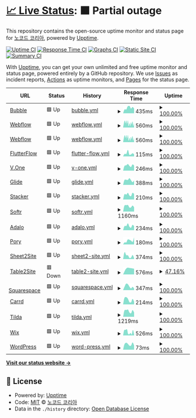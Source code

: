 # [📈 Live Status](https://NoCodeKR.github.io/upptime): <!--live status--> **🟧 Partial outage**

This repository contains the open-source uptime monitor and status page for [노코드 코리아](https://NoCodeKR.github.io/upptime), powered by [Upptime](https://github.com/upptime/upptime).

[![Uptime CI](https://github.com/NoCodeKR/upptime/workflows/Uptime%20CI/badge.svg)](https://github.com/NoCodeKR/upptime/actions?query=workflow%3A%22Uptime+CI%22)
[![Response Time CI](https://github.com/NoCodeKR/upptime/workflows/Response%20Time%20CI/badge.svg)](https://github.com/NoCodeKR/upptime/actions?query=workflow%3A%22Response+Time+CI%22)
[![Graphs CI](https://github.com/NoCodeKR/upptime/workflows/Graphs%20CI/badge.svg)](https://github.com/NoCodeKR/upptime/actions?query=workflow%3A%22Graphs+CI%22)
[![Static Site CI](https://github.com/NoCodeKR/upptime/workflows/Static%20Site%20CI/badge.svg)](https://github.com/NoCodeKR/upptime/actions?query=workflow%3A%22Static+Site+CI%22)
[![Summary CI](https://github.com/NoCodeKR/upptime/workflows/Summary%20CI/badge.svg)](https://github.com/NoCodeKR/upptime/actions?query=workflow%3A%22Summary+CI%22)

With [Upptime](https://upptime.js.org), you can get your own unlimited and free uptime monitor and status page, powered entirely by a GitHub repository. We use [Issues](https://github.com/NoCodeKR/upptime/issues) as incident reports, [Actions](https://github.com/NoCodeKR/upptime/actions) as uptime monitors, and [Pages](https://NoCodeKR.github.io/upptime) for the status page.

<!--start: status pages-->
<!-- This summary is generated by Upptime (https://github.com/upptime/upptime) -->
<!-- Do not edit this manually, your changes will be overwritten -->
<!-- prettier-ignore -->
| URL | Status | History | Response Time | Uptime |
| --- | ------ | ------- | ------------- | ------ |
| <img alt="" src="https://favicons.githubusercontent.com/bubble.io" height="13"> [Bubble](https://bubble.io/) | 🟩 Up | [bubble.yml](https://github.com/NoCodeKR/upptime/commits/HEAD/history/bubble.yml) | <details><summary><img alt="Response time graph" src="./graphs/bubble/response-time-week.png" height="20"> 435ms</summary><br><a href="https://NoCodeKR.github.io/upptime/history/bubble"><img alt="Response time 473" src="https://img.shields.io/endpoint?url=https%3A%2F%2Fraw.githubusercontent.com%2FNoCodeKR%2Fupptime%2FHEAD%2Fapi%2Fbubble%2Fresponse-time.json"></a><br><a href="https://NoCodeKR.github.io/upptime/history/bubble"><img alt="24-hour response time 382" src="https://img.shields.io/endpoint?url=https%3A%2F%2Fraw.githubusercontent.com%2FNoCodeKR%2Fupptime%2FHEAD%2Fapi%2Fbubble%2Fresponse-time-day.json"></a><br><a href="https://NoCodeKR.github.io/upptime/history/bubble"><img alt="7-day response time 435" src="https://img.shields.io/endpoint?url=https%3A%2F%2Fraw.githubusercontent.com%2FNoCodeKR%2Fupptime%2FHEAD%2Fapi%2Fbubble%2Fresponse-time-week.json"></a><br><a href="https://NoCodeKR.github.io/upptime/history/bubble"><img alt="30-day response time 439" src="https://img.shields.io/endpoint?url=https%3A%2F%2Fraw.githubusercontent.com%2FNoCodeKR%2Fupptime%2FHEAD%2Fapi%2Fbubble%2Fresponse-time-month.json"></a><br><a href="https://NoCodeKR.github.io/upptime/history/bubble"><img alt="1-year response time 473" src="https://img.shields.io/endpoint?url=https%3A%2F%2Fraw.githubusercontent.com%2FNoCodeKR%2Fupptime%2FHEAD%2Fapi%2Fbubble%2Fresponse-time-year.json"></a></details> | <details><summary><a href="https://NoCodeKR.github.io/upptime/history/bubble">100.00%</a></summary><a href="https://NoCodeKR.github.io/upptime/history/bubble"><img alt="All-time uptime 99.91%" src="https://img.shields.io/endpoint?url=https%3A%2F%2Fraw.githubusercontent.com%2FNoCodeKR%2Fupptime%2FHEAD%2Fapi%2Fbubble%2Fuptime.json"></a><br><a href="https://NoCodeKR.github.io/upptime/history/bubble"><img alt="24-hour uptime 100.00%" src="https://img.shields.io/endpoint?url=https%3A%2F%2Fraw.githubusercontent.com%2FNoCodeKR%2Fupptime%2FHEAD%2Fapi%2Fbubble%2Fuptime-day.json"></a><br><a href="https://NoCodeKR.github.io/upptime/history/bubble"><img alt="7-day uptime 100.00%" src="https://img.shields.io/endpoint?url=https%3A%2F%2Fraw.githubusercontent.com%2FNoCodeKR%2Fupptime%2FHEAD%2Fapi%2Fbubble%2Fuptime-week.json"></a><br><a href="https://NoCodeKR.github.io/upptime/history/bubble"><img alt="30-day uptime 99.83%" src="https://img.shields.io/endpoint?url=https%3A%2F%2Fraw.githubusercontent.com%2FNoCodeKR%2Fupptime%2FHEAD%2Fapi%2Fbubble%2Fuptime-month.json"></a><br><a href="https://NoCodeKR.github.io/upptime/history/bubble"><img alt="1-year uptime 99.91%" src="https://img.shields.io/endpoint?url=https%3A%2F%2Fraw.githubusercontent.com%2FNoCodeKR%2Fupptime%2FHEAD%2Fapi%2Fbubble%2Fuptime-year.json"></a></details>
| <img alt="" src="https://favicons.githubusercontent.com/webflow.com" height="13"> [Webflow](https://webflow.com/) | 🟩 Up | [webflow.yml](https://github.com/NoCodeKR/upptime/commits/HEAD/history/webflow.yml) | <details><summary><img alt="Response time graph" src="./graphs/webflow/response-time-week.png" height="20"> 560ms</summary><br><a href="https://NoCodeKR.github.io/upptime/history/webflow"><img alt="Response time 545" src="https://img.shields.io/endpoint?url=https%3A%2F%2Fraw.githubusercontent.com%2FNoCodeKR%2Fupptime%2FHEAD%2Fapi%2Fwebflow%2Fresponse-time.json"></a><br><a href="https://NoCodeKR.github.io/upptime/history/webflow"><img alt="24-hour response time 359" src="https://img.shields.io/endpoint?url=https%3A%2F%2Fraw.githubusercontent.com%2FNoCodeKR%2Fupptime%2FHEAD%2Fapi%2Fwebflow%2Fresponse-time-day.json"></a><br><a href="https://NoCodeKR.github.io/upptime/history/webflow"><img alt="7-day response time 560" src="https://img.shields.io/endpoint?url=https%3A%2F%2Fraw.githubusercontent.com%2FNoCodeKR%2Fupptime%2FHEAD%2Fapi%2Fwebflow%2Fresponse-time-week.json"></a><br><a href="https://NoCodeKR.github.io/upptime/history/webflow"><img alt="30-day response time 548" src="https://img.shields.io/endpoint?url=https%3A%2F%2Fraw.githubusercontent.com%2FNoCodeKR%2Fupptime%2FHEAD%2Fapi%2Fwebflow%2Fresponse-time-month.json"></a><br><a href="https://NoCodeKR.github.io/upptime/history/webflow"><img alt="1-year response time 545" src="https://img.shields.io/endpoint?url=https%3A%2F%2Fraw.githubusercontent.com%2FNoCodeKR%2Fupptime%2FHEAD%2Fapi%2Fwebflow%2Fresponse-time-year.json"></a></details> | <details><summary><a href="https://NoCodeKR.github.io/upptime/history/webflow">100.00%</a></summary><a href="https://NoCodeKR.github.io/upptime/history/webflow"><img alt="All-time uptime 99.97%" src="https://img.shields.io/endpoint?url=https%3A%2F%2Fraw.githubusercontent.com%2FNoCodeKR%2Fupptime%2FHEAD%2Fapi%2Fwebflow%2Fuptime.json"></a><br><a href="https://NoCodeKR.github.io/upptime/history/webflow"><img alt="24-hour uptime 100.00%" src="https://img.shields.io/endpoint?url=https%3A%2F%2Fraw.githubusercontent.com%2FNoCodeKR%2Fupptime%2FHEAD%2Fapi%2Fwebflow%2Fuptime-day.json"></a><br><a href="https://NoCodeKR.github.io/upptime/history/webflow"><img alt="7-day uptime 100.00%" src="https://img.shields.io/endpoint?url=https%3A%2F%2Fraw.githubusercontent.com%2FNoCodeKR%2Fupptime%2FHEAD%2Fapi%2Fwebflow%2Fuptime-week.json"></a><br><a href="https://NoCodeKR.github.io/upptime/history/webflow"><img alt="30-day uptime 100.00%" src="https://img.shields.io/endpoint?url=https%3A%2F%2Fraw.githubusercontent.com%2FNoCodeKR%2Fupptime%2FHEAD%2Fapi%2Fwebflow%2Fuptime-month.json"></a><br><a href="https://NoCodeKR.github.io/upptime/history/webflow"><img alt="1-year uptime 99.97%" src="https://img.shields.io/endpoint?url=https%3A%2F%2Fraw.githubusercontent.com%2FNoCodeKR%2Fupptime%2FHEAD%2Fapi%2Fwebflow%2Fuptime-year.json"></a></details>
| <img alt="" src="https://favicons.githubusercontent.com/wappler.io" height="13"> [Webflow](https://wappler.io/) | 🟩 Up | [webflow.yml](https://github.com/NoCodeKR/upptime/commits/HEAD/history/webflow.yml) | <details><summary><img alt="Response time graph" src="./graphs/webflow/response-time-week.png" height="20"> 560ms</summary><br><a href="https://NoCodeKR.github.io/upptime/history/webflow"><img alt="Response time 545" src="https://img.shields.io/endpoint?url=https%3A%2F%2Fraw.githubusercontent.com%2FNoCodeKR%2Fupptime%2FHEAD%2Fapi%2Fwebflow%2Fresponse-time.json"></a><br><a href="https://NoCodeKR.github.io/upptime/history/webflow"><img alt="24-hour response time 359" src="https://img.shields.io/endpoint?url=https%3A%2F%2Fraw.githubusercontent.com%2FNoCodeKR%2Fupptime%2FHEAD%2Fapi%2Fwebflow%2Fresponse-time-day.json"></a><br><a href="https://NoCodeKR.github.io/upptime/history/webflow"><img alt="7-day response time 560" src="https://img.shields.io/endpoint?url=https%3A%2F%2Fraw.githubusercontent.com%2FNoCodeKR%2Fupptime%2FHEAD%2Fapi%2Fwebflow%2Fresponse-time-week.json"></a><br><a href="https://NoCodeKR.github.io/upptime/history/webflow"><img alt="30-day response time 548" src="https://img.shields.io/endpoint?url=https%3A%2F%2Fraw.githubusercontent.com%2FNoCodeKR%2Fupptime%2FHEAD%2Fapi%2Fwebflow%2Fresponse-time-month.json"></a><br><a href="https://NoCodeKR.github.io/upptime/history/webflow"><img alt="1-year response time 545" src="https://img.shields.io/endpoint?url=https%3A%2F%2Fraw.githubusercontent.com%2FNoCodeKR%2Fupptime%2FHEAD%2Fapi%2Fwebflow%2Fresponse-time-year.json"></a></details> | <details><summary><a href="https://NoCodeKR.github.io/upptime/history/webflow">100.00%</a></summary><a href="https://NoCodeKR.github.io/upptime/history/webflow"><img alt="All-time uptime 99.97%" src="https://img.shields.io/endpoint?url=https%3A%2F%2Fraw.githubusercontent.com%2FNoCodeKR%2Fupptime%2FHEAD%2Fapi%2Fwebflow%2Fuptime.json"></a><br><a href="https://NoCodeKR.github.io/upptime/history/webflow"><img alt="24-hour uptime 100.00%" src="https://img.shields.io/endpoint?url=https%3A%2F%2Fraw.githubusercontent.com%2FNoCodeKR%2Fupptime%2FHEAD%2Fapi%2Fwebflow%2Fuptime-day.json"></a><br><a href="https://NoCodeKR.github.io/upptime/history/webflow"><img alt="7-day uptime 100.00%" src="https://img.shields.io/endpoint?url=https%3A%2F%2Fraw.githubusercontent.com%2FNoCodeKR%2Fupptime%2FHEAD%2Fapi%2Fwebflow%2Fuptime-week.json"></a><br><a href="https://NoCodeKR.github.io/upptime/history/webflow"><img alt="30-day uptime 100.00%" src="https://img.shields.io/endpoint?url=https%3A%2F%2Fraw.githubusercontent.com%2FNoCodeKR%2Fupptime%2FHEAD%2Fapi%2Fwebflow%2Fuptime-month.json"></a><br><a href="https://NoCodeKR.github.io/upptime/history/webflow"><img alt="1-year uptime 99.97%" src="https://img.shields.io/endpoint?url=https%3A%2F%2Fraw.githubusercontent.com%2FNoCodeKR%2Fupptime%2FHEAD%2Fapi%2Fwebflow%2Fuptime-year.json"></a></details>
| <img alt="" src="https://favicons.githubusercontent.com/flutterflow.io" height="13"> [FlutterFlow](https://flutterflow.io/) | 🟩 Up | [flutter-flow.yml](https://github.com/NoCodeKR/upptime/commits/HEAD/history/flutter-flow.yml) | <details><summary><img alt="Response time graph" src="./graphs/flutter-flow/response-time-week.png" height="20"> 115ms</summary><br><a href="https://NoCodeKR.github.io/upptime/history/flutter-flow"><img alt="Response time 127" src="https://img.shields.io/endpoint?url=https%3A%2F%2Fraw.githubusercontent.com%2FNoCodeKR%2Fupptime%2FHEAD%2Fapi%2Fflutter-flow%2Fresponse-time.json"></a><br><a href="https://NoCodeKR.github.io/upptime/history/flutter-flow"><img alt="24-hour response time 83" src="https://img.shields.io/endpoint?url=https%3A%2F%2Fraw.githubusercontent.com%2FNoCodeKR%2Fupptime%2FHEAD%2Fapi%2Fflutter-flow%2Fresponse-time-day.json"></a><br><a href="https://NoCodeKR.github.io/upptime/history/flutter-flow"><img alt="7-day response time 115" src="https://img.shields.io/endpoint?url=https%3A%2F%2Fraw.githubusercontent.com%2FNoCodeKR%2Fupptime%2FHEAD%2Fapi%2Fflutter-flow%2Fresponse-time-week.json"></a><br><a href="https://NoCodeKR.github.io/upptime/history/flutter-flow"><img alt="30-day response time 122" src="https://img.shields.io/endpoint?url=https%3A%2F%2Fraw.githubusercontent.com%2FNoCodeKR%2Fupptime%2FHEAD%2Fapi%2Fflutter-flow%2Fresponse-time-month.json"></a><br><a href="https://NoCodeKR.github.io/upptime/history/flutter-flow"><img alt="1-year response time 127" src="https://img.shields.io/endpoint?url=https%3A%2F%2Fraw.githubusercontent.com%2FNoCodeKR%2Fupptime%2FHEAD%2Fapi%2Fflutter-flow%2Fresponse-time-year.json"></a></details> | <details><summary><a href="https://NoCodeKR.github.io/upptime/history/flutter-flow">100.00%</a></summary><a href="https://NoCodeKR.github.io/upptime/history/flutter-flow"><img alt="All-time uptime 100.00%" src="https://img.shields.io/endpoint?url=https%3A%2F%2Fraw.githubusercontent.com%2FNoCodeKR%2Fupptime%2FHEAD%2Fapi%2Fflutter-flow%2Fuptime.json"></a><br><a href="https://NoCodeKR.github.io/upptime/history/flutter-flow"><img alt="24-hour uptime 100.00%" src="https://img.shields.io/endpoint?url=https%3A%2F%2Fraw.githubusercontent.com%2FNoCodeKR%2Fupptime%2FHEAD%2Fapi%2Fflutter-flow%2Fuptime-day.json"></a><br><a href="https://NoCodeKR.github.io/upptime/history/flutter-flow"><img alt="7-day uptime 100.00%" src="https://img.shields.io/endpoint?url=https%3A%2F%2Fraw.githubusercontent.com%2FNoCodeKR%2Fupptime%2FHEAD%2Fapi%2Fflutter-flow%2Fuptime-week.json"></a><br><a href="https://NoCodeKR.github.io/upptime/history/flutter-flow"><img alt="30-day uptime 100.00%" src="https://img.shields.io/endpoint?url=https%3A%2F%2Fraw.githubusercontent.com%2FNoCodeKR%2Fupptime%2FHEAD%2Fapi%2Fflutter-flow%2Fuptime-month.json"></a><br><a href="https://NoCodeKR.github.io/upptime/history/flutter-flow"><img alt="1-year uptime 100.00%" src="https://img.shields.io/endpoint?url=https%3A%2F%2Fraw.githubusercontent.com%2FNoCodeKR%2Fupptime%2FHEAD%2Fapi%2Fflutter-flow%2Fuptime-year.json"></a></details>
| <img alt="" src="https://favicons.githubusercontent.com/www.yourvone.com" height="13"> [V.One](https://www.yourvone.com/) | 🟩 Up | [v-one.yml](https://github.com/NoCodeKR/upptime/commits/HEAD/history/v-one.yml) | <details><summary><img alt="Response time graph" src="./graphs/v-one/response-time-week.png" height="20"> 246ms</summary><br><a href="https://NoCodeKR.github.io/upptime/history/v-one"><img alt="Response time 398" src="https://img.shields.io/endpoint?url=https%3A%2F%2Fraw.githubusercontent.com%2FNoCodeKR%2Fupptime%2FHEAD%2Fapi%2Fv-one%2Fresponse-time.json"></a><br><a href="https://NoCodeKR.github.io/upptime/history/v-one"><img alt="24-hour response time 246" src="https://img.shields.io/endpoint?url=https%3A%2F%2Fraw.githubusercontent.com%2FNoCodeKR%2Fupptime%2FHEAD%2Fapi%2Fv-one%2Fresponse-time-day.json"></a><br><a href="https://NoCodeKR.github.io/upptime/history/v-one"><img alt="7-day response time 246" src="https://img.shields.io/endpoint?url=https%3A%2F%2Fraw.githubusercontent.com%2FNoCodeKR%2Fupptime%2FHEAD%2Fapi%2Fv-one%2Fresponse-time-week.json"></a><br><a href="https://NoCodeKR.github.io/upptime/history/v-one"><img alt="30-day response time 255" src="https://img.shields.io/endpoint?url=https%3A%2F%2Fraw.githubusercontent.com%2FNoCodeKR%2Fupptime%2FHEAD%2Fapi%2Fv-one%2Fresponse-time-month.json"></a><br><a href="https://NoCodeKR.github.io/upptime/history/v-one"><img alt="1-year response time 398" src="https://img.shields.io/endpoint?url=https%3A%2F%2Fraw.githubusercontent.com%2FNoCodeKR%2Fupptime%2FHEAD%2Fapi%2Fv-one%2Fresponse-time-year.json"></a></details> | <details><summary><a href="https://NoCodeKR.github.io/upptime/history/v-one">100.00%</a></summary><a href="https://NoCodeKR.github.io/upptime/history/v-one"><img alt="All-time uptime 100.00%" src="https://img.shields.io/endpoint?url=https%3A%2F%2Fraw.githubusercontent.com%2FNoCodeKR%2Fupptime%2FHEAD%2Fapi%2Fv-one%2Fuptime.json"></a><br><a href="https://NoCodeKR.github.io/upptime/history/v-one"><img alt="24-hour uptime 100.00%" src="https://img.shields.io/endpoint?url=https%3A%2F%2Fraw.githubusercontent.com%2FNoCodeKR%2Fupptime%2FHEAD%2Fapi%2Fv-one%2Fuptime-day.json"></a><br><a href="https://NoCodeKR.github.io/upptime/history/v-one"><img alt="7-day uptime 100.00%" src="https://img.shields.io/endpoint?url=https%3A%2F%2Fraw.githubusercontent.com%2FNoCodeKR%2Fupptime%2FHEAD%2Fapi%2Fv-one%2Fuptime-week.json"></a><br><a href="https://NoCodeKR.github.io/upptime/history/v-one"><img alt="30-day uptime 100.00%" src="https://img.shields.io/endpoint?url=https%3A%2F%2Fraw.githubusercontent.com%2FNoCodeKR%2Fupptime%2FHEAD%2Fapi%2Fv-one%2Fuptime-month.json"></a><br><a href="https://NoCodeKR.github.io/upptime/history/v-one"><img alt="1-year uptime 100.00%" src="https://img.shields.io/endpoint?url=https%3A%2F%2Fraw.githubusercontent.com%2FNoCodeKR%2Fupptime%2FHEAD%2Fapi%2Fv-one%2Fuptime-year.json"></a></details>
| <img alt="" src="https://favicons.githubusercontent.com/www.glideapps.com" height="13"> [Glide](https://www.glideapps.com/) | 🟩 Up | [glide.yml](https://github.com/NoCodeKR/upptime/commits/HEAD/history/glide.yml) | <details><summary><img alt="Response time graph" src="./graphs/glide/response-time-week.png" height="20"> 388ms</summary><br><a href="https://NoCodeKR.github.io/upptime/history/glide"><img alt="Response time 304" src="https://img.shields.io/endpoint?url=https%3A%2F%2Fraw.githubusercontent.com%2FNoCodeKR%2Fupptime%2FHEAD%2Fapi%2Fglide%2Fresponse-time.json"></a><br><a href="https://NoCodeKR.github.io/upptime/history/glide"><img alt="24-hour response time 352" src="https://img.shields.io/endpoint?url=https%3A%2F%2Fraw.githubusercontent.com%2FNoCodeKR%2Fupptime%2FHEAD%2Fapi%2Fglide%2Fresponse-time-day.json"></a><br><a href="https://NoCodeKR.github.io/upptime/history/glide"><img alt="7-day response time 388" src="https://img.shields.io/endpoint?url=https%3A%2F%2Fraw.githubusercontent.com%2FNoCodeKR%2Fupptime%2FHEAD%2Fapi%2Fglide%2Fresponse-time-week.json"></a><br><a href="https://NoCodeKR.github.io/upptime/history/glide"><img alt="30-day response time 357" src="https://img.shields.io/endpoint?url=https%3A%2F%2Fraw.githubusercontent.com%2FNoCodeKR%2Fupptime%2FHEAD%2Fapi%2Fglide%2Fresponse-time-month.json"></a><br><a href="https://NoCodeKR.github.io/upptime/history/glide"><img alt="1-year response time 304" src="https://img.shields.io/endpoint?url=https%3A%2F%2Fraw.githubusercontent.com%2FNoCodeKR%2Fupptime%2FHEAD%2Fapi%2Fglide%2Fresponse-time-year.json"></a></details> | <details><summary><a href="https://NoCodeKR.github.io/upptime/history/glide">100.00%</a></summary><a href="https://NoCodeKR.github.io/upptime/history/glide"><img alt="All-time uptime 100.00%" src="https://img.shields.io/endpoint?url=https%3A%2F%2Fraw.githubusercontent.com%2FNoCodeKR%2Fupptime%2FHEAD%2Fapi%2Fglide%2Fuptime.json"></a><br><a href="https://NoCodeKR.github.io/upptime/history/glide"><img alt="24-hour uptime 100.00%" src="https://img.shields.io/endpoint?url=https%3A%2F%2Fraw.githubusercontent.com%2FNoCodeKR%2Fupptime%2FHEAD%2Fapi%2Fglide%2Fuptime-day.json"></a><br><a href="https://NoCodeKR.github.io/upptime/history/glide"><img alt="7-day uptime 100.00%" src="https://img.shields.io/endpoint?url=https%3A%2F%2Fraw.githubusercontent.com%2FNoCodeKR%2Fupptime%2FHEAD%2Fapi%2Fglide%2Fuptime-week.json"></a><br><a href="https://NoCodeKR.github.io/upptime/history/glide"><img alt="30-day uptime 100.00%" src="https://img.shields.io/endpoint?url=https%3A%2F%2Fraw.githubusercontent.com%2FNoCodeKR%2Fupptime%2FHEAD%2Fapi%2Fglide%2Fuptime-month.json"></a><br><a href="https://NoCodeKR.github.io/upptime/history/glide"><img alt="1-year uptime 100.00%" src="https://img.shields.io/endpoint?url=https%3A%2F%2Fraw.githubusercontent.com%2FNoCodeKR%2Fupptime%2FHEAD%2Fapi%2Fglide%2Fuptime-year.json"></a></details>
| <img alt="" src="https://favicons.githubusercontent.com/www.stackerhq.com" height="13"> [Stacker](https://www.stackerhq.com/) | 🟩 Up | [stacker.yml](https://github.com/NoCodeKR/upptime/commits/HEAD/history/stacker.yml) | <details><summary><img alt="Response time graph" src="./graphs/stacker/response-time-week.png" height="20"> 210ms</summary><br><a href="https://NoCodeKR.github.io/upptime/history/stacker"><img alt="Response time 245" src="https://img.shields.io/endpoint?url=https%3A%2F%2Fraw.githubusercontent.com%2FNoCodeKR%2Fupptime%2FHEAD%2Fapi%2Fstacker%2Fresponse-time.json"></a><br><a href="https://NoCodeKR.github.io/upptime/history/stacker"><img alt="24-hour response time 226" src="https://img.shields.io/endpoint?url=https%3A%2F%2Fraw.githubusercontent.com%2FNoCodeKR%2Fupptime%2FHEAD%2Fapi%2Fstacker%2Fresponse-time-day.json"></a><br><a href="https://NoCodeKR.github.io/upptime/history/stacker"><img alt="7-day response time 210" src="https://img.shields.io/endpoint?url=https%3A%2F%2Fraw.githubusercontent.com%2FNoCodeKR%2Fupptime%2FHEAD%2Fapi%2Fstacker%2Fresponse-time-week.json"></a><br><a href="https://NoCodeKR.github.io/upptime/history/stacker"><img alt="30-day response time 400" src="https://img.shields.io/endpoint?url=https%3A%2F%2Fraw.githubusercontent.com%2FNoCodeKR%2Fupptime%2FHEAD%2Fapi%2Fstacker%2Fresponse-time-month.json"></a><br><a href="https://NoCodeKR.github.io/upptime/history/stacker"><img alt="1-year response time 245" src="https://img.shields.io/endpoint?url=https%3A%2F%2Fraw.githubusercontent.com%2FNoCodeKR%2Fupptime%2FHEAD%2Fapi%2Fstacker%2Fresponse-time-year.json"></a></details> | <details><summary><a href="https://NoCodeKR.github.io/upptime/history/stacker">100.00%</a></summary><a href="https://NoCodeKR.github.io/upptime/history/stacker"><img alt="All-time uptime 100.00%" src="https://img.shields.io/endpoint?url=https%3A%2F%2Fraw.githubusercontent.com%2FNoCodeKR%2Fupptime%2FHEAD%2Fapi%2Fstacker%2Fuptime.json"></a><br><a href="https://NoCodeKR.github.io/upptime/history/stacker"><img alt="24-hour uptime 100.00%" src="https://img.shields.io/endpoint?url=https%3A%2F%2Fraw.githubusercontent.com%2FNoCodeKR%2Fupptime%2FHEAD%2Fapi%2Fstacker%2Fuptime-day.json"></a><br><a href="https://NoCodeKR.github.io/upptime/history/stacker"><img alt="7-day uptime 100.00%" src="https://img.shields.io/endpoint?url=https%3A%2F%2Fraw.githubusercontent.com%2FNoCodeKR%2Fupptime%2FHEAD%2Fapi%2Fstacker%2Fuptime-week.json"></a><br><a href="https://NoCodeKR.github.io/upptime/history/stacker"><img alt="30-day uptime 100.00%" src="https://img.shields.io/endpoint?url=https%3A%2F%2Fraw.githubusercontent.com%2FNoCodeKR%2Fupptime%2FHEAD%2Fapi%2Fstacker%2Fuptime-month.json"></a><br><a href="https://NoCodeKR.github.io/upptime/history/stacker"><img alt="1-year uptime 100.00%" src="https://img.shields.io/endpoint?url=https%3A%2F%2Fraw.githubusercontent.com%2FNoCodeKR%2Fupptime%2FHEAD%2Fapi%2Fstacker%2Fuptime-year.json"></a></details>
| <img alt="" src="https://favicons.githubusercontent.com/www.softr.io" height="13"> [Softr](https://www.softr.io/) | 🟩 Up | [softr.yml](https://github.com/NoCodeKR/upptime/commits/HEAD/history/softr.yml) | <details><summary><img alt="Response time graph" src="./graphs/softr/response-time-week.png" height="20"> 1160ms</summary><br><a href="https://NoCodeKR.github.io/upptime/history/softr"><img alt="Response time 1368" src="https://img.shields.io/endpoint?url=https%3A%2F%2Fraw.githubusercontent.com%2FNoCodeKR%2Fupptime%2FHEAD%2Fapi%2Fsoftr%2Fresponse-time.json"></a><br><a href="https://NoCodeKR.github.io/upptime/history/softr"><img alt="24-hour response time 910" src="https://img.shields.io/endpoint?url=https%3A%2F%2Fraw.githubusercontent.com%2FNoCodeKR%2Fupptime%2FHEAD%2Fapi%2Fsoftr%2Fresponse-time-day.json"></a><br><a href="https://NoCodeKR.github.io/upptime/history/softr"><img alt="7-day response time 1160" src="https://img.shields.io/endpoint?url=https%3A%2F%2Fraw.githubusercontent.com%2FNoCodeKR%2Fupptime%2FHEAD%2Fapi%2Fsoftr%2Fresponse-time-week.json"></a><br><a href="https://NoCodeKR.github.io/upptime/history/softr"><img alt="30-day response time 1151" src="https://img.shields.io/endpoint?url=https%3A%2F%2Fraw.githubusercontent.com%2FNoCodeKR%2Fupptime%2FHEAD%2Fapi%2Fsoftr%2Fresponse-time-month.json"></a><br><a href="https://NoCodeKR.github.io/upptime/history/softr"><img alt="1-year response time 1368" src="https://img.shields.io/endpoint?url=https%3A%2F%2Fraw.githubusercontent.com%2FNoCodeKR%2Fupptime%2FHEAD%2Fapi%2Fsoftr%2Fresponse-time-year.json"></a></details> | <details><summary><a href="https://NoCodeKR.github.io/upptime/history/softr">100.00%</a></summary><a href="https://NoCodeKR.github.io/upptime/history/softr"><img alt="All-time uptime 99.95%" src="https://img.shields.io/endpoint?url=https%3A%2F%2Fraw.githubusercontent.com%2FNoCodeKR%2Fupptime%2FHEAD%2Fapi%2Fsoftr%2Fuptime.json"></a><br><a href="https://NoCodeKR.github.io/upptime/history/softr"><img alt="24-hour uptime 100.00%" src="https://img.shields.io/endpoint?url=https%3A%2F%2Fraw.githubusercontent.com%2FNoCodeKR%2Fupptime%2FHEAD%2Fapi%2Fsoftr%2Fuptime-day.json"></a><br><a href="https://NoCodeKR.github.io/upptime/history/softr"><img alt="7-day uptime 100.00%" src="https://img.shields.io/endpoint?url=https%3A%2F%2Fraw.githubusercontent.com%2FNoCodeKR%2Fupptime%2FHEAD%2Fapi%2Fsoftr%2Fuptime-week.json"></a><br><a href="https://NoCodeKR.github.io/upptime/history/softr"><img alt="30-day uptime 100.00%" src="https://img.shields.io/endpoint?url=https%3A%2F%2Fraw.githubusercontent.com%2FNoCodeKR%2Fupptime%2FHEAD%2Fapi%2Fsoftr%2Fuptime-month.json"></a><br><a href="https://NoCodeKR.github.io/upptime/history/softr"><img alt="1-year uptime 99.95%" src="https://img.shields.io/endpoint?url=https%3A%2F%2Fraw.githubusercontent.com%2FNoCodeKR%2Fupptime%2FHEAD%2Fapi%2Fsoftr%2Fuptime-year.json"></a></details>
| <img alt="" src="https://favicons.githubusercontent.com/www.adalo.com" height="13"> [Adalo](https://www.adalo.com/) | 🟩 Up | [adalo.yml](https://github.com/NoCodeKR/upptime/commits/HEAD/history/adalo.yml) | <details><summary><img alt="Response time graph" src="./graphs/adalo/response-time-week.png" height="20"> 234ms</summary><br><a href="https://NoCodeKR.github.io/upptime/history/adalo"><img alt="Response time 231" src="https://img.shields.io/endpoint?url=https%3A%2F%2Fraw.githubusercontent.com%2FNoCodeKR%2Fupptime%2FHEAD%2Fapi%2Fadalo%2Fresponse-time.json"></a><br><a href="https://NoCodeKR.github.io/upptime/history/adalo"><img alt="24-hour response time 221" src="https://img.shields.io/endpoint?url=https%3A%2F%2Fraw.githubusercontent.com%2FNoCodeKR%2Fupptime%2FHEAD%2Fapi%2Fadalo%2Fresponse-time-day.json"></a><br><a href="https://NoCodeKR.github.io/upptime/history/adalo"><img alt="7-day response time 234" src="https://img.shields.io/endpoint?url=https%3A%2F%2Fraw.githubusercontent.com%2FNoCodeKR%2Fupptime%2FHEAD%2Fapi%2Fadalo%2Fresponse-time-week.json"></a><br><a href="https://NoCodeKR.github.io/upptime/history/adalo"><img alt="30-day response time 254" src="https://img.shields.io/endpoint?url=https%3A%2F%2Fraw.githubusercontent.com%2FNoCodeKR%2Fupptime%2FHEAD%2Fapi%2Fadalo%2Fresponse-time-month.json"></a><br><a href="https://NoCodeKR.github.io/upptime/history/adalo"><img alt="1-year response time 231" src="https://img.shields.io/endpoint?url=https%3A%2F%2Fraw.githubusercontent.com%2FNoCodeKR%2Fupptime%2FHEAD%2Fapi%2Fadalo%2Fresponse-time-year.json"></a></details> | <details><summary><a href="https://NoCodeKR.github.io/upptime/history/adalo">100.00%</a></summary><a href="https://NoCodeKR.github.io/upptime/history/adalo"><img alt="All-time uptime 100.00%" src="https://img.shields.io/endpoint?url=https%3A%2F%2Fraw.githubusercontent.com%2FNoCodeKR%2Fupptime%2FHEAD%2Fapi%2Fadalo%2Fuptime.json"></a><br><a href="https://NoCodeKR.github.io/upptime/history/adalo"><img alt="24-hour uptime 100.00%" src="https://img.shields.io/endpoint?url=https%3A%2F%2Fraw.githubusercontent.com%2FNoCodeKR%2Fupptime%2FHEAD%2Fapi%2Fadalo%2Fuptime-day.json"></a><br><a href="https://NoCodeKR.github.io/upptime/history/adalo"><img alt="7-day uptime 100.00%" src="https://img.shields.io/endpoint?url=https%3A%2F%2Fraw.githubusercontent.com%2FNoCodeKR%2Fupptime%2FHEAD%2Fapi%2Fadalo%2Fuptime-week.json"></a><br><a href="https://NoCodeKR.github.io/upptime/history/adalo"><img alt="30-day uptime 100.00%" src="https://img.shields.io/endpoint?url=https%3A%2F%2Fraw.githubusercontent.com%2FNoCodeKR%2Fupptime%2FHEAD%2Fapi%2Fadalo%2Fuptime-month.json"></a><br><a href="https://NoCodeKR.github.io/upptime/history/adalo"><img alt="1-year uptime 100.00%" src="https://img.shields.io/endpoint?url=https%3A%2F%2Fraw.githubusercontent.com%2FNoCodeKR%2Fupptime%2FHEAD%2Fapi%2Fadalo%2Fuptime-year.json"></a></details>
| <img alt="" src="https://favicons.githubusercontent.com/pory.io" height="13"> [Pory](https://pory.io/) | 🟩 Up | [pory.yml](https://github.com/NoCodeKR/upptime/commits/HEAD/history/pory.yml) | <details><summary><img alt="Response time graph" src="./graphs/pory/response-time-week.png" height="20"> 180ms</summary><br><a href="https://NoCodeKR.github.io/upptime/history/pory"><img alt="Response time 155" src="https://img.shields.io/endpoint?url=https%3A%2F%2Fraw.githubusercontent.com%2FNoCodeKR%2Fupptime%2FHEAD%2Fapi%2Fpory%2Fresponse-time.json"></a><br><a href="https://NoCodeKR.github.io/upptime/history/pory"><img alt="24-hour response time 326" src="https://img.shields.io/endpoint?url=https%3A%2F%2Fraw.githubusercontent.com%2FNoCodeKR%2Fupptime%2FHEAD%2Fapi%2Fpory%2Fresponse-time-day.json"></a><br><a href="https://NoCodeKR.github.io/upptime/history/pory"><img alt="7-day response time 180" src="https://img.shields.io/endpoint?url=https%3A%2F%2Fraw.githubusercontent.com%2FNoCodeKR%2Fupptime%2FHEAD%2Fapi%2Fpory%2Fresponse-time-week.json"></a><br><a href="https://NoCodeKR.github.io/upptime/history/pory"><img alt="30-day response time 197" src="https://img.shields.io/endpoint?url=https%3A%2F%2Fraw.githubusercontent.com%2FNoCodeKR%2Fupptime%2FHEAD%2Fapi%2Fpory%2Fresponse-time-month.json"></a><br><a href="https://NoCodeKR.github.io/upptime/history/pory"><img alt="1-year response time 155" src="https://img.shields.io/endpoint?url=https%3A%2F%2Fraw.githubusercontent.com%2FNoCodeKR%2Fupptime%2FHEAD%2Fapi%2Fpory%2Fresponse-time-year.json"></a></details> | <details><summary><a href="https://NoCodeKR.github.io/upptime/history/pory">100.00%</a></summary><a href="https://NoCodeKR.github.io/upptime/history/pory"><img alt="All-time uptime 100.00%" src="https://img.shields.io/endpoint?url=https%3A%2F%2Fraw.githubusercontent.com%2FNoCodeKR%2Fupptime%2FHEAD%2Fapi%2Fpory%2Fuptime.json"></a><br><a href="https://NoCodeKR.github.io/upptime/history/pory"><img alt="24-hour uptime 100.00%" src="https://img.shields.io/endpoint?url=https%3A%2F%2Fraw.githubusercontent.com%2FNoCodeKR%2Fupptime%2FHEAD%2Fapi%2Fpory%2Fuptime-day.json"></a><br><a href="https://NoCodeKR.github.io/upptime/history/pory"><img alt="7-day uptime 100.00%" src="https://img.shields.io/endpoint?url=https%3A%2F%2Fraw.githubusercontent.com%2FNoCodeKR%2Fupptime%2FHEAD%2Fapi%2Fpory%2Fuptime-week.json"></a><br><a href="https://NoCodeKR.github.io/upptime/history/pory"><img alt="30-day uptime 100.00%" src="https://img.shields.io/endpoint?url=https%3A%2F%2Fraw.githubusercontent.com%2FNoCodeKR%2Fupptime%2FHEAD%2Fapi%2Fpory%2Fuptime-month.json"></a><br><a href="https://NoCodeKR.github.io/upptime/history/pory"><img alt="1-year uptime 100.00%" src="https://img.shields.io/endpoint?url=https%3A%2F%2Fraw.githubusercontent.com%2FNoCodeKR%2Fupptime%2FHEAD%2Fapi%2Fpory%2Fuptime-year.json"></a></details>
| <img alt="" src="https://favicons.githubusercontent.com/www.sheet2site.com" height="13"> [Sheet2Site](https://www.sheet2site.com/) | 🟩 Up | [sheet2-site.yml](https://github.com/NoCodeKR/upptime/commits/HEAD/history/sheet2-site.yml) | <details><summary><img alt="Response time graph" src="./graphs/sheet2-site/response-time-week.png" height="20"> 374ms</summary><br><a href="https://NoCodeKR.github.io/upptime/history/sheet2-site"><img alt="Response time 342" src="https://img.shields.io/endpoint?url=https%3A%2F%2Fraw.githubusercontent.com%2FNoCodeKR%2Fupptime%2FHEAD%2Fapi%2Fsheet2-site%2Fresponse-time.json"></a><br><a href="https://NoCodeKR.github.io/upptime/history/sheet2-site"><img alt="24-hour response time 104" src="https://img.shields.io/endpoint?url=https%3A%2F%2Fraw.githubusercontent.com%2FNoCodeKR%2Fupptime%2FHEAD%2Fapi%2Fsheet2-site%2Fresponse-time-day.json"></a><br><a href="https://NoCodeKR.github.io/upptime/history/sheet2-site"><img alt="7-day response time 374" src="https://img.shields.io/endpoint?url=https%3A%2F%2Fraw.githubusercontent.com%2FNoCodeKR%2Fupptime%2FHEAD%2Fapi%2Fsheet2-site%2Fresponse-time-week.json"></a><br><a href="https://NoCodeKR.github.io/upptime/history/sheet2-site"><img alt="30-day response time 344" src="https://img.shields.io/endpoint?url=https%3A%2F%2Fraw.githubusercontent.com%2FNoCodeKR%2Fupptime%2FHEAD%2Fapi%2Fsheet2-site%2Fresponse-time-month.json"></a><br><a href="https://NoCodeKR.github.io/upptime/history/sheet2-site"><img alt="1-year response time 342" src="https://img.shields.io/endpoint?url=https%3A%2F%2Fraw.githubusercontent.com%2FNoCodeKR%2Fupptime%2FHEAD%2Fapi%2Fsheet2-site%2Fresponse-time-year.json"></a></details> | <details><summary><a href="https://NoCodeKR.github.io/upptime/history/sheet2-site">100.00%</a></summary><a href="https://NoCodeKR.github.io/upptime/history/sheet2-site"><img alt="All-time uptime 99.87%" src="https://img.shields.io/endpoint?url=https%3A%2F%2Fraw.githubusercontent.com%2FNoCodeKR%2Fupptime%2FHEAD%2Fapi%2Fsheet2-site%2Fuptime.json"></a><br><a href="https://NoCodeKR.github.io/upptime/history/sheet2-site"><img alt="24-hour uptime 100.00%" src="https://img.shields.io/endpoint?url=https%3A%2F%2Fraw.githubusercontent.com%2FNoCodeKR%2Fupptime%2FHEAD%2Fapi%2Fsheet2-site%2Fuptime-day.json"></a><br><a href="https://NoCodeKR.github.io/upptime/history/sheet2-site"><img alt="7-day uptime 100.00%" src="https://img.shields.io/endpoint?url=https%3A%2F%2Fraw.githubusercontent.com%2FNoCodeKR%2Fupptime%2FHEAD%2Fapi%2Fsheet2-site%2Fuptime-week.json"></a><br><a href="https://NoCodeKR.github.io/upptime/history/sheet2-site"><img alt="30-day uptime 99.83%" src="https://img.shields.io/endpoint?url=https%3A%2F%2Fraw.githubusercontent.com%2FNoCodeKR%2Fupptime%2FHEAD%2Fapi%2Fsheet2-site%2Fuptime-month.json"></a><br><a href="https://NoCodeKR.github.io/upptime/history/sheet2-site"><img alt="1-year uptime 99.87%" src="https://img.shields.io/endpoint?url=https%3A%2F%2Fraw.githubusercontent.com%2FNoCodeKR%2Fupptime%2FHEAD%2Fapi%2Fsheet2-site%2Fuptime-year.json"></a></details>
| <img alt="" src="https://favicons.githubusercontent.com/table2site.com" height="13"> [Table2Site](https://table2site.com/) | 🟥 Down | [table2-site.yml](https://github.com/NoCodeKR/upptime/commits/HEAD/history/table2-site.yml) | <details><summary><img alt="Response time graph" src="./graphs/table2-site/response-time-week.png" height="20"> 576ms</summary><br><a href="https://NoCodeKR.github.io/upptime/history/table2-site"><img alt="Response time 382" src="https://img.shields.io/endpoint?url=https%3A%2F%2Fraw.githubusercontent.com%2FNoCodeKR%2Fupptime%2FHEAD%2Fapi%2Ftable2-site%2Fresponse-time.json"></a><br><a href="https://NoCodeKR.github.io/upptime/history/table2-site"><img alt="24-hour response time 0" src="https://img.shields.io/endpoint?url=https%3A%2F%2Fraw.githubusercontent.com%2FNoCodeKR%2Fupptime%2FHEAD%2Fapi%2Ftable2-site%2Fresponse-time-day.json"></a><br><a href="https://NoCodeKR.github.io/upptime/history/table2-site"><img alt="7-day response time 576" src="https://img.shields.io/endpoint?url=https%3A%2F%2Fraw.githubusercontent.com%2FNoCodeKR%2Fupptime%2FHEAD%2Fapi%2Ftable2-site%2Fresponse-time-week.json"></a><br><a href="https://NoCodeKR.github.io/upptime/history/table2-site"><img alt="30-day response time 372" src="https://img.shields.io/endpoint?url=https%3A%2F%2Fraw.githubusercontent.com%2FNoCodeKR%2Fupptime%2FHEAD%2Fapi%2Ftable2-site%2Fresponse-time-month.json"></a><br><a href="https://NoCodeKR.github.io/upptime/history/table2-site"><img alt="1-year response time 382" src="https://img.shields.io/endpoint?url=https%3A%2F%2Fraw.githubusercontent.com%2FNoCodeKR%2Fupptime%2FHEAD%2Fapi%2Ftable2-site%2Fresponse-time-year.json"></a></details> | <details><summary><a href="https://NoCodeKR.github.io/upptime/history/table2-site">47.16%</a></summary><a href="https://NoCodeKR.github.io/upptime/history/table2-site"><img alt="All-time uptime 97.71%" src="https://img.shields.io/endpoint?url=https%3A%2F%2Fraw.githubusercontent.com%2FNoCodeKR%2Fupptime%2FHEAD%2Fapi%2Ftable2-site%2Fuptime.json"></a><br><a href="https://NoCodeKR.github.io/upptime/history/table2-site"><img alt="24-hour uptime 0.00%" src="https://img.shields.io/endpoint?url=https%3A%2F%2Fraw.githubusercontent.com%2FNoCodeKR%2Fupptime%2FHEAD%2Fapi%2Ftable2-site%2Fuptime-day.json"></a><br><a href="https://NoCodeKR.github.io/upptime/history/table2-site"><img alt="7-day uptime 47.16%" src="https://img.shields.io/endpoint?url=https%3A%2F%2Fraw.githubusercontent.com%2FNoCodeKR%2Fupptime%2FHEAD%2Fapi%2Ftable2-site%2Fuptime-week.json"></a><br><a href="https://NoCodeKR.github.io/upptime/history/table2-site"><img alt="30-day uptime 87.84%" src="https://img.shields.io/endpoint?url=https%3A%2F%2Fraw.githubusercontent.com%2FNoCodeKR%2Fupptime%2FHEAD%2Fapi%2Ftable2-site%2Fuptime-month.json"></a><br><a href="https://NoCodeKR.github.io/upptime/history/table2-site"><img alt="1-year uptime 97.71%" src="https://img.shields.io/endpoint?url=https%3A%2F%2Fraw.githubusercontent.com%2FNoCodeKR%2Fupptime%2FHEAD%2Fapi%2Ftable2-site%2Fuptime-year.json"></a></details>
| <img alt="" src="https://favicons.githubusercontent.com/www.squarespace.com" height="13"> [Squarespace](https://www.squarespace.com/) | 🟩 Up | [squarespace.yml](https://github.com/NoCodeKR/upptime/commits/HEAD/history/squarespace.yml) | <details><summary><img alt="Response time graph" src="./graphs/squarespace/response-time-week.png" height="20"> 347ms</summary><br><a href="https://NoCodeKR.github.io/upptime/history/squarespace"><img alt="Response time 354" src="https://img.shields.io/endpoint?url=https%3A%2F%2Fraw.githubusercontent.com%2FNoCodeKR%2Fupptime%2FHEAD%2Fapi%2Fsquarespace%2Fresponse-time.json"></a><br><a href="https://NoCodeKR.github.io/upptime/history/squarespace"><img alt="24-hour response time 145" src="https://img.shields.io/endpoint?url=https%3A%2F%2Fraw.githubusercontent.com%2FNoCodeKR%2Fupptime%2FHEAD%2Fapi%2Fsquarespace%2Fresponse-time-day.json"></a><br><a href="https://NoCodeKR.github.io/upptime/history/squarespace"><img alt="7-day response time 347" src="https://img.shields.io/endpoint?url=https%3A%2F%2Fraw.githubusercontent.com%2FNoCodeKR%2Fupptime%2FHEAD%2Fapi%2Fsquarespace%2Fresponse-time-week.json"></a><br><a href="https://NoCodeKR.github.io/upptime/history/squarespace"><img alt="30-day response time 316" src="https://img.shields.io/endpoint?url=https%3A%2F%2Fraw.githubusercontent.com%2FNoCodeKR%2Fupptime%2FHEAD%2Fapi%2Fsquarespace%2Fresponse-time-month.json"></a><br><a href="https://NoCodeKR.github.io/upptime/history/squarespace"><img alt="1-year response time 354" src="https://img.shields.io/endpoint?url=https%3A%2F%2Fraw.githubusercontent.com%2FNoCodeKR%2Fupptime%2FHEAD%2Fapi%2Fsquarespace%2Fresponse-time-year.json"></a></details> | <details><summary><a href="https://NoCodeKR.github.io/upptime/history/squarespace">100.00%</a></summary><a href="https://NoCodeKR.github.io/upptime/history/squarespace"><img alt="All-time uptime 100.00%" src="https://img.shields.io/endpoint?url=https%3A%2F%2Fraw.githubusercontent.com%2FNoCodeKR%2Fupptime%2FHEAD%2Fapi%2Fsquarespace%2Fuptime.json"></a><br><a href="https://NoCodeKR.github.io/upptime/history/squarespace"><img alt="24-hour uptime 100.00%" src="https://img.shields.io/endpoint?url=https%3A%2F%2Fraw.githubusercontent.com%2FNoCodeKR%2Fupptime%2FHEAD%2Fapi%2Fsquarespace%2Fuptime-day.json"></a><br><a href="https://NoCodeKR.github.io/upptime/history/squarespace"><img alt="7-day uptime 100.00%" src="https://img.shields.io/endpoint?url=https%3A%2F%2Fraw.githubusercontent.com%2FNoCodeKR%2Fupptime%2FHEAD%2Fapi%2Fsquarespace%2Fuptime-week.json"></a><br><a href="https://NoCodeKR.github.io/upptime/history/squarespace"><img alt="30-day uptime 100.00%" src="https://img.shields.io/endpoint?url=https%3A%2F%2Fraw.githubusercontent.com%2FNoCodeKR%2Fupptime%2FHEAD%2Fapi%2Fsquarespace%2Fuptime-month.json"></a><br><a href="https://NoCodeKR.github.io/upptime/history/squarespace"><img alt="1-year uptime 100.00%" src="https://img.shields.io/endpoint?url=https%3A%2F%2Fraw.githubusercontent.com%2FNoCodeKR%2Fupptime%2FHEAD%2Fapi%2Fsquarespace%2Fuptime-year.json"></a></details>
| <img alt="" src="https://favicons.githubusercontent.com/carrd.co" height="13"> [Carrd](https://carrd.co/) | 🟩 Up | [carrd.yml](https://github.com/NoCodeKR/upptime/commits/HEAD/history/carrd.yml) | <details><summary><img alt="Response time graph" src="./graphs/carrd/response-time-week.png" height="20"> 214ms</summary><br><a href="https://NoCodeKR.github.io/upptime/history/carrd"><img alt="Response time 219" src="https://img.shields.io/endpoint?url=https%3A%2F%2Fraw.githubusercontent.com%2FNoCodeKR%2Fupptime%2FHEAD%2Fapi%2Fcarrd%2Fresponse-time.json"></a><br><a href="https://NoCodeKR.github.io/upptime/history/carrd"><img alt="24-hour response time 124" src="https://img.shields.io/endpoint?url=https%3A%2F%2Fraw.githubusercontent.com%2FNoCodeKR%2Fupptime%2FHEAD%2Fapi%2Fcarrd%2Fresponse-time-day.json"></a><br><a href="https://NoCodeKR.github.io/upptime/history/carrd"><img alt="7-day response time 214" src="https://img.shields.io/endpoint?url=https%3A%2F%2Fraw.githubusercontent.com%2FNoCodeKR%2Fupptime%2FHEAD%2Fapi%2Fcarrd%2Fresponse-time-week.json"></a><br><a href="https://NoCodeKR.github.io/upptime/history/carrd"><img alt="30-day response time 201" src="https://img.shields.io/endpoint?url=https%3A%2F%2Fraw.githubusercontent.com%2FNoCodeKR%2Fupptime%2FHEAD%2Fapi%2Fcarrd%2Fresponse-time-month.json"></a><br><a href="https://NoCodeKR.github.io/upptime/history/carrd"><img alt="1-year response time 219" src="https://img.shields.io/endpoint?url=https%3A%2F%2Fraw.githubusercontent.com%2FNoCodeKR%2Fupptime%2FHEAD%2Fapi%2Fcarrd%2Fresponse-time-year.json"></a></details> | <details><summary><a href="https://NoCodeKR.github.io/upptime/history/carrd">100.00%</a></summary><a href="https://NoCodeKR.github.io/upptime/history/carrd"><img alt="All-time uptime 99.99%" src="https://img.shields.io/endpoint?url=https%3A%2F%2Fraw.githubusercontent.com%2FNoCodeKR%2Fupptime%2FHEAD%2Fapi%2Fcarrd%2Fuptime.json"></a><br><a href="https://NoCodeKR.github.io/upptime/history/carrd"><img alt="24-hour uptime 100.00%" src="https://img.shields.io/endpoint?url=https%3A%2F%2Fraw.githubusercontent.com%2FNoCodeKR%2Fupptime%2FHEAD%2Fapi%2Fcarrd%2Fuptime-day.json"></a><br><a href="https://NoCodeKR.github.io/upptime/history/carrd"><img alt="7-day uptime 100.00%" src="https://img.shields.io/endpoint?url=https%3A%2F%2Fraw.githubusercontent.com%2FNoCodeKR%2Fupptime%2FHEAD%2Fapi%2Fcarrd%2Fuptime-week.json"></a><br><a href="https://NoCodeKR.github.io/upptime/history/carrd"><img alt="30-day uptime 100.00%" src="https://img.shields.io/endpoint?url=https%3A%2F%2Fraw.githubusercontent.com%2FNoCodeKR%2Fupptime%2FHEAD%2Fapi%2Fcarrd%2Fuptime-month.json"></a><br><a href="https://NoCodeKR.github.io/upptime/history/carrd"><img alt="1-year uptime 99.99%" src="https://img.shields.io/endpoint?url=https%3A%2F%2Fraw.githubusercontent.com%2FNoCodeKR%2Fupptime%2FHEAD%2Fapi%2Fcarrd%2Fuptime-year.json"></a></details>
| <img alt="" src="https://favicons.githubusercontent.com/tilda.cc" height="13"> [Tilda](https://tilda.cc/) | 🟩 Up | [tilda.yml](https://github.com/NoCodeKR/upptime/commits/HEAD/history/tilda.yml) | <details><summary><img alt="Response time graph" src="./graphs/tilda/response-time-week.png" height="20"> 1219ms</summary><br><a href="https://NoCodeKR.github.io/upptime/history/tilda"><img alt="Response time 1660" src="https://img.shields.io/endpoint?url=https%3A%2F%2Fraw.githubusercontent.com%2FNoCodeKR%2Fupptime%2FHEAD%2Fapi%2Ftilda%2Fresponse-time.json"></a><br><a href="https://NoCodeKR.github.io/upptime/history/tilda"><img alt="24-hour response time 933" src="https://img.shields.io/endpoint?url=https%3A%2F%2Fraw.githubusercontent.com%2FNoCodeKR%2Fupptime%2FHEAD%2Fapi%2Ftilda%2Fresponse-time-day.json"></a><br><a href="https://NoCodeKR.github.io/upptime/history/tilda"><img alt="7-day response time 1219" src="https://img.shields.io/endpoint?url=https%3A%2F%2Fraw.githubusercontent.com%2FNoCodeKR%2Fupptime%2FHEAD%2Fapi%2Ftilda%2Fresponse-time-week.json"></a><br><a href="https://NoCodeKR.github.io/upptime/history/tilda"><img alt="30-day response time 2058" src="https://img.shields.io/endpoint?url=https%3A%2F%2Fraw.githubusercontent.com%2FNoCodeKR%2Fupptime%2FHEAD%2Fapi%2Ftilda%2Fresponse-time-month.json"></a><br><a href="https://NoCodeKR.github.io/upptime/history/tilda"><img alt="1-year response time 1660" src="https://img.shields.io/endpoint?url=https%3A%2F%2Fraw.githubusercontent.com%2FNoCodeKR%2Fupptime%2FHEAD%2Fapi%2Ftilda%2Fresponse-time-year.json"></a></details> | <details><summary><a href="https://NoCodeKR.github.io/upptime/history/tilda">100.00%</a></summary><a href="https://NoCodeKR.github.io/upptime/history/tilda"><img alt="All-time uptime 99.88%" src="https://img.shields.io/endpoint?url=https%3A%2F%2Fraw.githubusercontent.com%2FNoCodeKR%2Fupptime%2FHEAD%2Fapi%2Ftilda%2Fuptime.json"></a><br><a href="https://NoCodeKR.github.io/upptime/history/tilda"><img alt="24-hour uptime 100.00%" src="https://img.shields.io/endpoint?url=https%3A%2F%2Fraw.githubusercontent.com%2FNoCodeKR%2Fupptime%2FHEAD%2Fapi%2Ftilda%2Fuptime-day.json"></a><br><a href="https://NoCodeKR.github.io/upptime/history/tilda"><img alt="7-day uptime 100.00%" src="https://img.shields.io/endpoint?url=https%3A%2F%2Fraw.githubusercontent.com%2FNoCodeKR%2Fupptime%2FHEAD%2Fapi%2Ftilda%2Fuptime-week.json"></a><br><a href="https://NoCodeKR.github.io/upptime/history/tilda"><img alt="30-day uptime 99.92%" src="https://img.shields.io/endpoint?url=https%3A%2F%2Fraw.githubusercontent.com%2FNoCodeKR%2Fupptime%2FHEAD%2Fapi%2Ftilda%2Fuptime-month.json"></a><br><a href="https://NoCodeKR.github.io/upptime/history/tilda"><img alt="1-year uptime 99.88%" src="https://img.shields.io/endpoint?url=https%3A%2F%2Fraw.githubusercontent.com%2FNoCodeKR%2Fupptime%2FHEAD%2Fapi%2Ftilda%2Fuptime-year.json"></a></details>
| <img alt="" src="https://favicons.githubusercontent.com/www.wix.com" height="13"> [Wix](https://www.wix.com/) | 🟩 Up | [wix.yml](https://github.com/NoCodeKR/upptime/commits/HEAD/history/wix.yml) | <details><summary><img alt="Response time graph" src="./graphs/wix/response-time-week.png" height="20"> 526ms</summary><br><a href="https://NoCodeKR.github.io/upptime/history/wix"><img alt="Response time 473" src="https://img.shields.io/endpoint?url=https%3A%2F%2Fraw.githubusercontent.com%2FNoCodeKR%2Fupptime%2FHEAD%2Fapi%2Fwix%2Fresponse-time.json"></a><br><a href="https://NoCodeKR.github.io/upptime/history/wix"><img alt="24-hour response time 150" src="https://img.shields.io/endpoint?url=https%3A%2F%2Fraw.githubusercontent.com%2FNoCodeKR%2Fupptime%2FHEAD%2Fapi%2Fwix%2Fresponse-time-day.json"></a><br><a href="https://NoCodeKR.github.io/upptime/history/wix"><img alt="7-day response time 526" src="https://img.shields.io/endpoint?url=https%3A%2F%2Fraw.githubusercontent.com%2FNoCodeKR%2Fupptime%2FHEAD%2Fapi%2Fwix%2Fresponse-time-week.json"></a><br><a href="https://NoCodeKR.github.io/upptime/history/wix"><img alt="30-day response time 536" src="https://img.shields.io/endpoint?url=https%3A%2F%2Fraw.githubusercontent.com%2FNoCodeKR%2Fupptime%2FHEAD%2Fapi%2Fwix%2Fresponse-time-month.json"></a><br><a href="https://NoCodeKR.github.io/upptime/history/wix"><img alt="1-year response time 473" src="https://img.shields.io/endpoint?url=https%3A%2F%2Fraw.githubusercontent.com%2FNoCodeKR%2Fupptime%2FHEAD%2Fapi%2Fwix%2Fresponse-time-year.json"></a></details> | <details><summary><a href="https://NoCodeKR.github.io/upptime/history/wix">100.00%</a></summary><a href="https://NoCodeKR.github.io/upptime/history/wix"><img alt="All-time uptime 100.00%" src="https://img.shields.io/endpoint?url=https%3A%2F%2Fraw.githubusercontent.com%2FNoCodeKR%2Fupptime%2FHEAD%2Fapi%2Fwix%2Fuptime.json"></a><br><a href="https://NoCodeKR.github.io/upptime/history/wix"><img alt="24-hour uptime 100.00%" src="https://img.shields.io/endpoint?url=https%3A%2F%2Fraw.githubusercontent.com%2FNoCodeKR%2Fupptime%2FHEAD%2Fapi%2Fwix%2Fuptime-day.json"></a><br><a href="https://NoCodeKR.github.io/upptime/history/wix"><img alt="7-day uptime 100.00%" src="https://img.shields.io/endpoint?url=https%3A%2F%2Fraw.githubusercontent.com%2FNoCodeKR%2Fupptime%2FHEAD%2Fapi%2Fwix%2Fuptime-week.json"></a><br><a href="https://NoCodeKR.github.io/upptime/history/wix"><img alt="30-day uptime 100.00%" src="https://img.shields.io/endpoint?url=https%3A%2F%2Fraw.githubusercontent.com%2FNoCodeKR%2Fupptime%2FHEAD%2Fapi%2Fwix%2Fuptime-month.json"></a><br><a href="https://NoCodeKR.github.io/upptime/history/wix"><img alt="1-year uptime 100.00%" src="https://img.shields.io/endpoint?url=https%3A%2F%2Fraw.githubusercontent.com%2FNoCodeKR%2Fupptime%2FHEAD%2Fapi%2Fwix%2Fuptime-year.json"></a></details>
| <img alt="" src="https://favicons.githubusercontent.com/wordpress.com" height="13"> [WordPress](https://wordpress.com/) | 🟩 Up | [word-press.yml](https://github.com/NoCodeKR/upptime/commits/HEAD/history/word-press.yml) | <details><summary><img alt="Response time graph" src="./graphs/word-press/response-time-week.png" height="20"> 73ms</summary><br><a href="https://NoCodeKR.github.io/upptime/history/word-press"><img alt="Response time 90" src="https://img.shields.io/endpoint?url=https%3A%2F%2Fraw.githubusercontent.com%2FNoCodeKR%2Fupptime%2FHEAD%2Fapi%2Fword-press%2Fresponse-time.json"></a><br><a href="https://NoCodeKR.github.io/upptime/history/word-press"><img alt="24-hour response time 56" src="https://img.shields.io/endpoint?url=https%3A%2F%2Fraw.githubusercontent.com%2FNoCodeKR%2Fupptime%2FHEAD%2Fapi%2Fword-press%2Fresponse-time-day.json"></a><br><a href="https://NoCodeKR.github.io/upptime/history/word-press"><img alt="7-day response time 73" src="https://img.shields.io/endpoint?url=https%3A%2F%2Fraw.githubusercontent.com%2FNoCodeKR%2Fupptime%2FHEAD%2Fapi%2Fword-press%2Fresponse-time-week.json"></a><br><a href="https://NoCodeKR.github.io/upptime/history/word-press"><img alt="30-day response time 81" src="https://img.shields.io/endpoint?url=https%3A%2F%2Fraw.githubusercontent.com%2FNoCodeKR%2Fupptime%2FHEAD%2Fapi%2Fword-press%2Fresponse-time-month.json"></a><br><a href="https://NoCodeKR.github.io/upptime/history/word-press"><img alt="1-year response time 90" src="https://img.shields.io/endpoint?url=https%3A%2F%2Fraw.githubusercontent.com%2FNoCodeKR%2Fupptime%2FHEAD%2Fapi%2Fword-press%2Fresponse-time-year.json"></a></details> | <details><summary><a href="https://NoCodeKR.github.io/upptime/history/word-press">100.00%</a></summary><a href="https://NoCodeKR.github.io/upptime/history/word-press"><img alt="All-time uptime 100.00%" src="https://img.shields.io/endpoint?url=https%3A%2F%2Fraw.githubusercontent.com%2FNoCodeKR%2Fupptime%2FHEAD%2Fapi%2Fword-press%2Fuptime.json"></a><br><a href="https://NoCodeKR.github.io/upptime/history/word-press"><img alt="24-hour uptime 100.00%" src="https://img.shields.io/endpoint?url=https%3A%2F%2Fraw.githubusercontent.com%2FNoCodeKR%2Fupptime%2FHEAD%2Fapi%2Fword-press%2Fuptime-day.json"></a><br><a href="https://NoCodeKR.github.io/upptime/history/word-press"><img alt="7-day uptime 100.00%" src="https://img.shields.io/endpoint?url=https%3A%2F%2Fraw.githubusercontent.com%2FNoCodeKR%2Fupptime%2FHEAD%2Fapi%2Fword-press%2Fuptime-week.json"></a><br><a href="https://NoCodeKR.github.io/upptime/history/word-press"><img alt="30-day uptime 100.00%" src="https://img.shields.io/endpoint?url=https%3A%2F%2Fraw.githubusercontent.com%2FNoCodeKR%2Fupptime%2FHEAD%2Fapi%2Fword-press%2Fuptime-month.json"></a><br><a href="https://NoCodeKR.github.io/upptime/history/word-press"><img alt="1-year uptime 100.00%" src="https://img.shields.io/endpoint?url=https%3A%2F%2Fraw.githubusercontent.com%2FNoCodeKR%2Fupptime%2FHEAD%2Fapi%2Fword-press%2Fuptime-year.json"></a></details>

<!--end: status pages-->

[**Visit our status website →**](https://NoCodeKR.github.io/upptime)

## 📄 License

- Powered by: [Upptime](https://github.com/upptime/upptime)
- Code: [MIT](./LICENSE) © [노코드 코리아](https://NoCodeKR.github.io/upptime)
- Data in the `./history` directory: [Open Database License](https://opendatacommons.org/licenses/odbl/1-0/)
